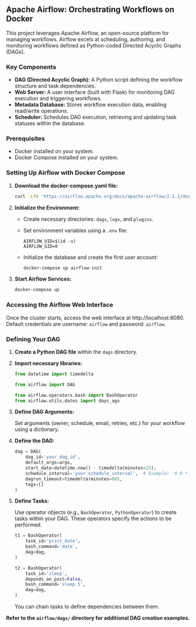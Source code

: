 ## Apache Airflow: Orchestrating Workflows on Docker

This project leverages Apache Airflow, an open-source platform for managing workflows. Airflow excels at scheduling, authoring, and monitoring workflows defined as Python-coded Directed Acyclic Graphs (DAGs). 

### Key Components

* **DAG (Directed Acyclic Graph):** A Python script defining the workflow structure and task dependencies.
* **Web Server:** A user interface (built with Flask) for monitoring DAG execution and triggering workflows.
* **Metadata Database:** Stores workflow execution data, enabling read/write operations.
* **Scheduler:** Schedules DAG execution, retrieving and updating task statuses within the database.

### Prerequisites

* Docker installed on your system.
* Docker Compose installed on your system.

### Setting Up Airflow with Docker Compose

1. **Download the docker-compose.yaml file:**

   ```bash
   curl -LfO 'https://airflow.apache.org/docs/apache-airflow/2.1.1/docker-compose.yaml'
   ```

2. **Initialize the Environment:**

   - Create necessary directories: `dags`, `logs`, and `plugins`.
   - Set environment variables using a `.env` file:

     ```
     AIRFLOW_UID=$(id -u)
     AIRFLOW_GID=0
     ```

   - Initialize the database and create the first user account:

     ```bash
     docker-compose up airflow-init
     ```

3. **Start Airflow Services:**

   ```bash
   docker-compose up
   ```

### Accessing the Airflow Web Interface

Once the cluster starts, access the web interface at http://localhost:8080. Default credentials are username: `airflow` and password: `airflow`.

### Defining Your DAG

1. **Create a Python DAG file** within the `dags` directory.

2. **Import necessary libraries:**

   ```python
   from datetime import timedelta

   from airflow import DAG

   from airflow.operators.bash import BashOperator
   from airflow.utils.dates import days_ago
   ```

3. **Define DAG Arguments:**

   Set arguments (owner, schedule, email, retries, etc.) for your workflow using a dictionary.

4. **Define the DAG:**

   ```python
   dag = DAG(
       dag_id='your_dag_id',
       default_args=args,
       start_date=datetime.now() - timedelta(minutes=15),
       schedule_interval='your_schedule_interval',  # Example: '0 0 * * *' (daily at midnight)
       dagrun_timeout=timedelta(minutes=60),
       tags=[]
   )
   ```

5. **Define Tasks:**

   Use operator objects (e.g., `BashOperator`, `PythonOperator`) to create tasks within your DAG. These operators specify the actions to be performed.

   ```python
   t1 = BashOperator(
       task_id='print_date',
       bash_command='date',
       dag=dag,
   )

   t2 = BashOperator(
       task_id='sleep',
       depends_on_past=False,
       bash_command='sleep 5',
       dag=dag,
   )
   ```

   You can chain tasks to define dependencies between them.

**Refer to the `airflow/dags/` directory for additional DAG creation examples.**
